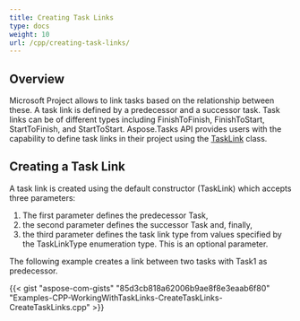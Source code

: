 ```yaml
---
title: Creating Task Links
type: docs
weight: 10
url: /cpp/creating-task-links/
---
```


## **Overview**
Microsoft Project allows to link tasks based on the relationship between these. A task link is defined by a predecessor and a successor task. Task links can be of different types including FinishToFinish, FinishToStart, StartToFinish, and StartToStart. Aspose.Tasks API provides users with the capability to define task links in their project using the [TaskLink](https://apireference.aspose.com/tasks/cpp/class/aspose.tasks.task_link/) class.
## **Creating a Task Link**
A task link is created using the default constructor (TaskLink) which accepts three parameters:

1. The first parameter defines the predecessor Task,
2. the second parameter defines the successor Task and, finally,
3. the third parameter defines the task link type from values specified by the TaskLinkType enumeration type. This is an optional parameter.

The following example creates a link between two tasks with Task1 as predecessor.

{{< gist "aspose-com-gists" "85d3cb818a62006b9ae8f8e3eaab6f80" "Examples-CPP-WorkingWithTaskLinks-CreateTaskLinks-CreateTaskLinks.cpp" >}}
